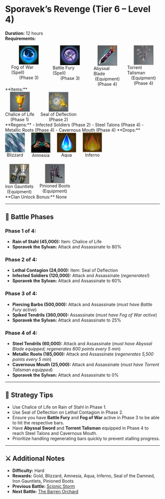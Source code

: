 # Sporavek’s Revenge (Tier 6 – Level 4)

**Duration:** 12 hours  
**Requirements:** <div style="display:flex; gap:20px;">
  <div style="display:flex; flex-direction:column; align-items:center; width:max-content;">
    <img src="../../../images/spells/fog-of-war.png" alt="Fog of War (Spell)" width="64" style="cursor:pointer;" onclick="alert('Available at Alchemist. Stats: Spy Attack: +20,000,000 / Spy Defense: +20,000,000 (1 Mithril / 5h)')">
    <div>Fog of War (Spell)</div>
    <div>(Phase 3)</div>
  </div>
 <div style="display:flex; flex-direction:column; align-items:center; width:max-content;">
    <img src="../../../images/spells/battle-fury.png" alt="Battle Fury (Spell)" width="64" style="cursor:pointer;" onclick="alert('Available at Alchemist. Stats: Attack: +25,000,000 / Defense: +25,000,000 (1 Mithril / 5h)')">
    <div>Battle Fury (Spell)</div>
    <div>(Phase 3)</div>
  </div>
  <div style="display:flex; flex-direction:column; align-items:center; width:max-content;">
    <img src="../../../images/equipment/abyssal-blade.png" alt="Abyssal Blade" width="64" style="cursor:pointer;" onclick="alert('Required equipped for Scionic Storm!')">
    <div>Abyssal Blade</div>
    <div>(Equipment)</div>
    <div>(Phase 4)</div>
  </div>
  <div style="display:flex; flex-direction:column; align-items:center; width:max-content;">
    <img src="../../../images/equipment/torrent-talisman.png" alt="Torrent Talisman" width="64" style="cursor:pointer;" onclick="alert('Required equipped for Scionic Storm!')">
    <div>Torrent Talisman</div>
    <div>(Equipment)</div>
    <div>(Phase 4)</div>
  </div>  
</div>
**Items:** <div style="display:flex; gap:20px;">
  <div style="display:flex; flex-direction:column; align-items:center; width:max-content;">
    <img src="../../../images/items/chalice-of-life.png" alt="Chalice of Life" width="64" style="cursor:pointer;" onclick="alert('Defense (1.2M Gold / piece)')">
    <div>Chalice of Life</div>
    <div>(Phase 1)</div>
  </div>

  <div style="display:flex; flex-direction:column; align-items:center; width:max-content;">
    <img src="../../../images/items/seal-of-deflection.jpg" alt="Seal of Deflection" width="64" style="cursor:pointer;" onclick="alert('Attack (50k Gold / piece)')">
    <div>Seal of Deflection</div>
    <div>(Phase 2)</div>
  </div>
</div>
**Regens:**  
- Infected Soldiers (Phase 2)  
- Steel Talons (Phase 4)  
- Metallic Roots (Phase 4)  
- Cavernous Mouth (Phase 4)  
**Drops:** <div style="display:flex; gap:20px; margin-bottom:20px;">
  <div style="display:flex; flex-direction:column; align-items:center; width:max-content;">
    <img src="../../../images/items/blizzard.png" alt="Blizzard" width="64" style="cursor:pointer;" onclick="alert('Stats: Attack: +45,000,000')">
    <div>Blizzard</div>
  </div>
  <div style="display:flex; flex-direction:column; align-items:center; width:max-content;">
    <img src="../../../images/items/amnesia.png" alt="Amnesia" width="64" style="cursor:pointer;" onclick="alert('Stats: Spy Attack: +35,000,000')">
    <div>Amnesia</div>
  </div>
  <div style="display:flex; flex-direction:column; align-items:center; width:max-content;">
    <img src="../../../images/mage/aqua.png" alt="Aqua" width="64" style="cursor:pointer;" onclick="alert('Used at mage')">
    <div>Aqua</div>
  </div>
  <div style="display:flex; flex-direction:column; align-items:center; width:max-content;">
    <img src="../../../images/mage/inferno.png" alt="Inferno" width="64" style="cursor:pointer;" onclick="alert('Used at mage')">
    <div>Inferno</div>
  </div>
</div>
<div style="display:flex; gap:20px;">
  <div style="display:flex; flex-direction:column; align-items:center; width:max-content;">
    <img src="../../../images/equipment/iron-gauntlets.png" alt="Iron Gauntlets" width="64" style="cursor:pointer;" onclick="alert('Stats: Attack: +2,000,000 / Spy Attack: +1,200,000')">
    <div>Iron Gauntlets</div>
    <div>(Equipment)</div>
  </div>
  <div style="display:flex; flex-direction:column; align-items:center; width:max-content;">
    <img src="../../../images/equipment/pinioned-boots.png" alt="Pinioned Boots" width="64" style="cursor:pointer;" onclick="alert('Stats: Attack: +3% / Defense: +5% / Spy Defense: +2%')">
    <div>Pinioned Boots</div>
    <div>(Equipment)</div>
  </div>
</div>
**Clan Unlock Bonus:** None

---

## 🧪 Battle Phases

### Phase 1 of 4:
- **Rain of Stahl (45,000):** Item: Chalice of Life  
- **Sporavek the Sylvan:** Attack and Assassinate to 80%

### Phase 2 of 4:
- **Lethal Contagion (24,000):** Item: Seal of Deflection  
- **Infected Soldiers (120,000):** Attack and Assassinate (*regenerates!*)  
- **Sporavek the Sylvan:** Attack and Assassinate to 60%

### Phase 3 of 4:
- **Piercing Barbs (500,000):** Attack and Assassinate (*must have Battle Fury active*)  
- **Spiked Tendrils (360,000):** Assassinate (*must have Fog of War active*)  
- **Sporavek the Sylvan:** Attack and Assassinate to 25%

### Phase 4 of 4:
- **Steel Tendrils (60,000):** Attack and Assassinate (*must have Abyssal Blade equipped; regenerates 600 points every 5 min*)  
- **Metallic Roots (185,000):** Attack and Assassinate (*regenerates 5,500 points every 5 min*)  
- **Cavernous Mouth (25,000):** Attack and Assassinate (*must have Torrent Talisman equipped*)  
- **Sporavek the Sylvan:** Attack and Assassinate to 0%

---

## 🧭 Strategy Tips

- Use Chalice of Life on Rain of Stahl in Phase 1.  
- Use Seal of Deflection on Lethal Contagion in Phase 2.  
- Ensure you have **Battle Fury** and **Fog of War** active in Phase 3 to be able to hit the respective bars.  
- Have **Abyssal Sword** and **Torrent Talisman** equipped in Phase 4 to reach Steel Talons and Cavernous Mouth.  
- Prioritize handling regenerating bars quickly to prevent stalling progress.

---

## ⚔️ Additional Notes

- **Difficulty:** Hard  
- **Rewards:** Gold, Blizzard, Amnesia, Aqua, Inferno, Seal of the Damned, Iron Gauntlets, Pinioned Boots  
- **Previous Battle:** [Scionic Storm](scionic-storm.md)  
- **Next Battle:** [The Barren Orchard](../tier7/the-barren-orchard)
